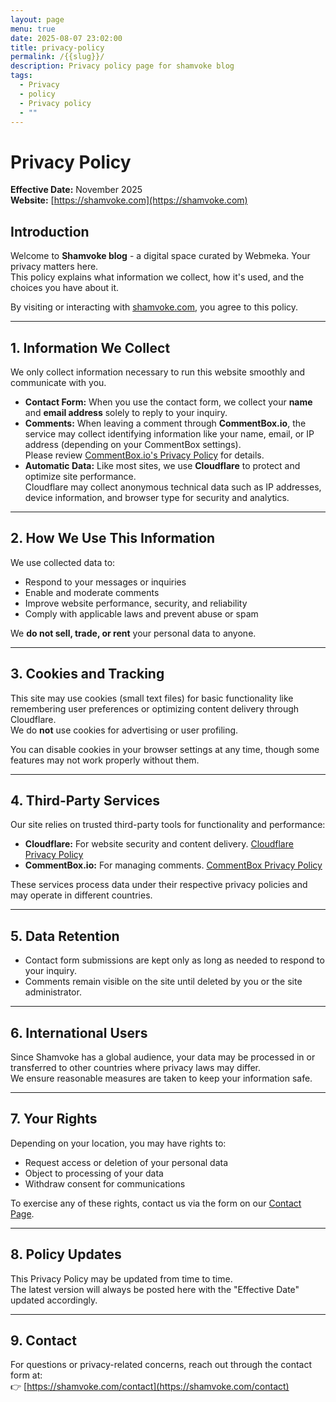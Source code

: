 ```yaml
---
layout: page
menu: true
date: 2025-08-07 23:02:00
title: privacy-policy
permalink: /{{slug}}/
description: Privacy policy page for shamvoke blog
tags:
  - Privacy
  - policy
  - Privacy policy
  - ""
---
```

# Privacy Policy  
**Effective Date:** November 2025  
**Website:** [https://shamvoke.com](https://shamvoke.com)

## Introduction  
Welcome to **Shamvoke blog** - a digital space curated by Webmeka. Your privacy matters here.  
This policy explains what information we collect, how it's used, and the choices you have about it.  

By visiting or interacting with [shamvoke.com](https://shamvoke.com), you agree to this policy.

---

## 1. Information We Collect  

We only collect information necessary to run this website smoothly and communicate with you.  

- **Contact Form:** When you use the contact form, we collect your **name** and **email address** solely to reply to your inquiry.  
- **Comments:** When leaving a comment through **CommentBox.io**, the service may collect identifying information like your name, email, or IP address (depending on your CommentBox settings).  
  Please review [CommentBox.io's Privacy Policy](https://commentbox.io/privacy) for details.  
- **Automatic Data:** Like most sites, we use **Cloudflare** to protect and optimize site performance.  
  Cloudflare may collect anonymous technical data such as IP addresses, device information, and browser type for security and analytics.  

---

## 2. How We Use This Information  

We use collected data to:  
- Respond to your messages or inquiries  
- Enable and moderate comments  
- Improve website performance, security, and reliability  
- Comply with applicable laws and prevent abuse or spam  

We **do not sell, trade, or rent** your personal data to anyone.  

---

## 3. Cookies and Tracking  

This site may use cookies (small text files) for basic functionality like remembering user preferences or optimizing content delivery through Cloudflare.  
We do **not** use cookies for advertising or user profiling.  

You can disable cookies in your browser settings at any time, though some features may not work properly without them.  

---

## 4. Third-Party Services  

Our site relies on trusted third-party tools for functionality and performance:  
- **Cloudflare:** For website security and content delivery. [Cloudflare Privacy Policy](https://www.cloudflare.com/privacypolicy/)  
- **CommentBox.io:** For managing comments. [CommentBox Privacy Policy](https://commentbox.io/privacy)  

These services process data under their respective privacy policies and may operate in different countries.  

---

## 5. Data Retention  

- Contact form submissions are kept only as long as needed to respond to your inquiry.  
- Comments remain visible on the site until deleted by you or the site administrator.  

---

## 6. International Users  

Since Shamvoke has a global audience, your data may be processed in or transferred to other countries where privacy laws may differ.  
We ensure reasonable measures are taken to keep your information safe.  

---

## 7. Your Rights  

Depending on your location, you may have rights to:  
- Request access or deletion of your personal data  
- Object to processing of your data  
- Withdraw consent for communications  

To exercise any of these rights, contact us via the form on our [Contact Page](https://shamvoke.com/contact).  

---

## 8. Policy Updates  

This Privacy Policy may be updated from time to time.  
The latest version will always be posted here with the "Effective Date" updated accordingly.  

---

## 9. Contact  

For questions or privacy-related concerns, reach out through the contact form at:  
👉 [https://shamvoke.com/contact](https://shamvoke.com/contact)
